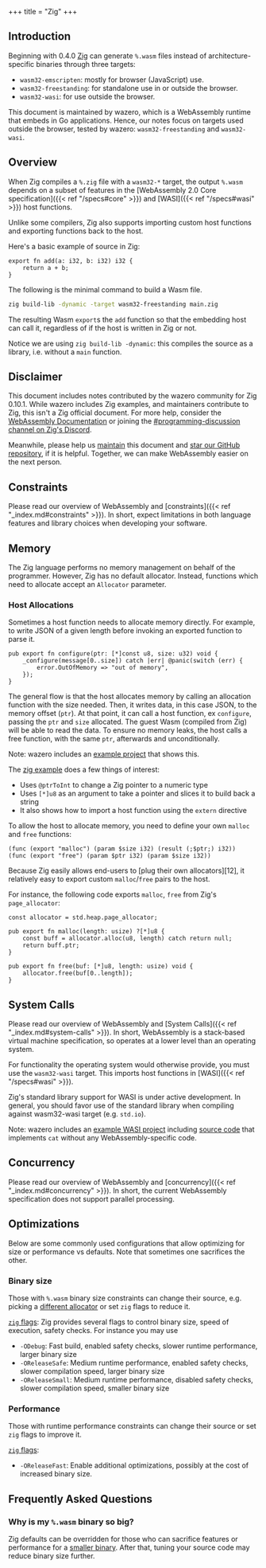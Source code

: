 +++
title = "Zig"
+++

## Introduction

Beginning with 0.4.0 [Zig][1] can generate `%.wasm` files instead of
architecture-specific binaries through three targets:

* `wasm32-emscripten`: mostly for browser (JavaScript) use.
* `wasm32-freestanding`: for standalone use in or outside the browser.
* `wasm32-wasi`: for use outside the browser.

This document is maintained by wazero, which is a WebAssembly runtime that
embeds in Go applications. Hence, our notes focus on targets used outside the
browser, tested by wazero: `wasm32-freestanding` and `wasm32-wasi`.

## Overview

When Zig compiles a `%.zig` file with a `wasm32-*` target, the output `%.wasm`
depends on a subset of features in the [WebAssembly 2.0 
Core specification]({{< ref "/specs#core" >}}) and [WASI]({{< ref "/specs#wasi" >}}) host
functions.

Unlike some compilers, Zig also supports importing custom host functions and
exporting functions back to the host.

Here's a basic example of source in Zig:

```zig
export fn add(a: i32, b: i32) i32 {
    return a + b;
}
```

The following is the minimal command to build a Wasm file.

```bash
zig build-lib -dynamic -target wasm32-freestanding main.zig
```

The resulting Wasm `export`s the `add` function so that the embedding host can
call it, regardless of if the host is written in Zig or not.

Notice we are using `zig build-lib -dynamic`: this
compiles the source as a library, i.e. without a `main` function.

## Disclaimer

This document includes notes contributed by the wazero community for Zig 0.10.1. 
While wazero includes Zig examples, and maintainers contribute to Zig, this
isn't a Zig official document. For more help, consider the [WebAssembly Documentation][4] 
or joining the [#programming-discussion channel on 
Zig's Discord][5]. 

Meanwhile, please help us [maintain][6] this document and [star our GitHub
repository][7], if it is helpful. Together, we can make WebAssembly easier on
the next person.

## Constraints

Please read our overview of WebAssembly and
[constraints]({{< ref "_index.md#constraints" >}}). In short, expect
limitations in both language features and library choices when developing your
software.

## Memory

The Zig language performs no memory management on behalf of the programmer. 
However, Zig has no default allocator. Instead, functions which need to allocate 
accept an `Allocator` parameter.

### Host Allocations

Sometimes a host function needs to allocate memory directly. For example, to write JSON
of a given length before invoking an exported function to parse it.

```zig
pub export fn configure(ptr: [*]const u8, size: u32) void {
    _configure(message[0..size]) catch |err| @panic(switch (err) {
        error.OutOfMemory => "out of memory",
    });
}
```

The general flow is that the host allocates memory by calling an allocation
function with the size needed. Then, it writes data, in this case JSON, to the
memory offset (`ptr`). At that point, it can call a host function, ex
`configure`, passing the `ptr` and `size` allocated. The guest Wasm (compiled
from Zig) will be able to read the data. To ensure no memory leaks, the host
calls a free function, with the same `ptr`, afterwards and unconditionally.

Note: wazero includes an [example project][9] that shows this.

The [zig example][9] does a few things of interest:
* Uses `@ptrToInt` to change a Zig pointer to a numeric type
* Uses `[*]u8` as an argument to take a pointer and slices it to build back a
string
* It also shows how to import a host function using the `extern` directive

To allow the host to allocate memory, you need to define your own `malloc` and
`free` functions:
```webassembly
(func (export "malloc") (param $size i32) (result (;$ptr;) i32))
(func (export "free") (param $ptr i32) (param $size i32))
```

Because Zig easily allows end-users to [plug their own allocators][12], it relatively easy to 
export custom `malloc`/`free` pairs to the host.

For instance, the following code exports `malloc`, `free` from Zig's `page_allocator`:

```zig
const allocator = std.heap.page_allocator;

pub export fn malloc(length: usize) ?[*]u8 {
    const buff = allocator.alloc(u8, length) catch return null;
    return buff.ptr;
}

pub export fn free(buf: [*]u8, length: usize) void {
    allocator.free(buf[0..length]);
}
```

## System Calls

Please read our overview of WebAssembly and
[System Calls]({{< ref "_index.md#system-calls" >}}). In short, WebAssembly is
a stack-based virtual machine specification, so operates at a lower level than
an operating system.

For functionality the operating system would otherwise provide, you must use
the `wasm32-wasi` target. This imports host functions in
[WASI]({{< ref "/specs#wasi" >}}).

Zig's standard library support for WASI is under active development. 
In general, you should favor use of the standard library when compiling against 
wasm32-wasi target (e.g. `std.io`).

Note: wazero includes an [example WASI project][10] including [source code][11]
that implements `cat` without any WebAssembly-specific code.

## Concurrency

Please read our overview of WebAssembly and
[concurrency]({{< ref "_index.md#concurrency" >}}). In short, the current
WebAssembly specification does not support parallel processing.

## Optimizations

Below are some commonly used configurations that allow optimizing for size or
performance vs defaults. Note that sometimes one sacrifices the other.

### Binary size

Those with `%.wasm` binary size constraints can change their source, 
e.g. picking a [different allocator][9b] or set `zig` flags to reduce it.

[`zig` flags][13]:
Zig provides several flags to control binary size, speed of execution, 
safety checks. For instance you may use
* `-ODebug`: Fast build, enabled safety checks, slower runtime performance, 
  larger binary size
* `-OReleaseSafe`: Medium runtime performance, enabled safety checks, 
  slower compilation speed, larger binary size
* `-OReleaseSmall`: Medium runtime performance, disabled safety checks, 
  slower compilation speed, smaller binary size

### Performance

Those with runtime performance constraints can change their source or set
`zig` flags to improve it.

[`zig` flags][13]:
* `-OReleaseFast`: Enable additional optimizations, possibly at the cost of 
  increased binary size.

## Frequently Asked Questions

### Why is my `%.wasm` binary so big?
Zig defaults can be overridden for those who can sacrifice features or
performance for a [smaller binary](#binary-size). After that, tuning your
source code may reduce binary size further.

[1]: https://ziglang.org/download/0.4.0/release-notes.html
[2]: https://ziglang.org/documentation/0.10.1/#WASI
[4]: https://ziglang.org/documentation/0.10.1/#WebAssembly
[5]: https://discord.gg/gxsFFjE
[6]: https://github.com/ASparkOfFire/wazero/tree/main/site/content/languages/zig.md
[7]: https://github.com/ASparkOfFire/wazero/stargazers
[9]: https://github.com/ASparkOfFire/wazero/tree/main/examples/allocation/zig
[9b]: https://ziglang.org/documentation/0.10.1/#Memory
[10]: https://github.com/ASparkOfFire/wazero/tree/main/imports/wasi_snapshot_preview1/example/testdata/zig
[11]: https://github.com/ASparkOfFire/wazero/blob/main/imports/wasi_snapshot_preview1/example/testdata/zig/cat.zig
[13]: https://ziglang.org/documentation/0.10.1/#Build-Mode
